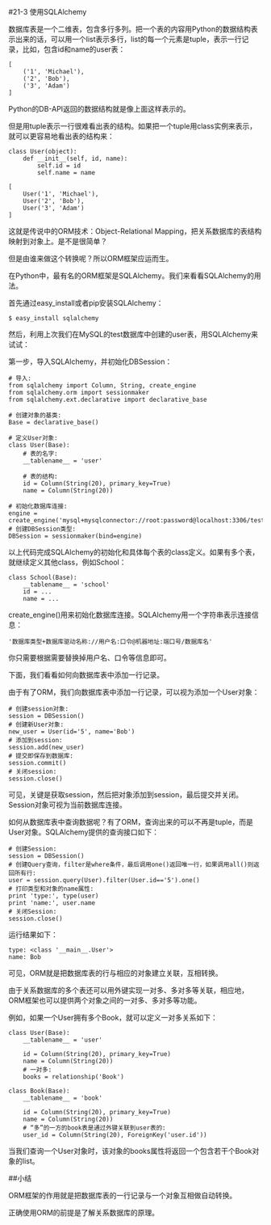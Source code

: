 #21-3 使用SQLAlchemy

数据库表是一个二维表，包含多行多列。把一个表的内容用Python的数据结构表示出来的话，可以用一个list表示多行，list的每一个元素是tuple，表示一行记录，比如，包含id和name的user表：

	[
	    ('1', 'Michael'),
	    ('2', 'Bob'),
	    ('3', 'Adam')
	]
Python的DB-API返回的数据结构就是像上面这样表示的。

但是用tuple表示一行很难看出表的结构。如果把一个tuple用class实例来表示，就可以更容易地看出表的结构来：

	class User(object):
	    def __init__(self, id, name):
	        self.id = id
	        self.name = name
	
	[
	    User('1', 'Michael'),
	    User('2', 'Bob'),
	    User('3', 'Adam')
	]
这就是传说中的ORM技术：Object-Relational Mapping，把关系数据库的表结构映射到对象上。是不是很简单？

但是由谁来做这个转换呢？所以ORM框架应运而生。

在Python中，最有名的ORM框架是SQLAlchemy。我们来看看SQLAlchemy的用法。

首先通过easy_install或者pip安装SQLAlchemy：

	$ easy_install sqlalchemy
然后，利用上次我们在MySQL的test数据库中创建的user表，用SQLAlchemy来试试：

第一步，导入SQLAlchemy，并初始化DBSession：

	# 导入:
	from sqlalchemy import Column, String, create_engine
	from sqlalchemy.orm import sessionmaker
	from sqlalchemy.ext.declarative import declarative_base
	
	# 创建对象的基类:
	Base = declarative_base()
	
	# 定义User对象:
	class User(Base):
	    # 表的名字:
	    __tablename__ = 'user'
	
	    # 表的结构:
	    id = Column(String(20), primary_key=True)
	    name = Column(String(20))
	
	# 初始化数据库连接:
	engine = create_engine('mysql+mysqlconnector://root:password@localhost:3306/test')
	# 创建DBSession类型:
	DBSession = sessionmaker(bind=engine)
以上代码完成SQLAlchemy的初始化和具体每个表的class定义。如果有多个表，就继续定义其他class，例如School：

	class School(Base):
	    __tablename__ = 'school'
	    id = ...
	    name = ...
create_engine()用来初始化数据库连接。SQLAlchemy用一个字符串表示连接信息：

	'数据库类型+数据库驱动名称://用户名:口令@机器地址:端口号/数据库名'
你只需要根据需要替换掉用户名、口令等信息即可。

下面，我们看看如何向数据库表中添加一行记录。

由于有了ORM，我们向数据库表中添加一行记录，可以视为添加一个User对象：

	# 创建session对象:
	session = DBSession()
	# 创建新User对象:
	new_user = User(id='5', name='Bob')
	# 添加到session:
	session.add(new_user)
	# 提交即保存到数据库:
	session.commit()
	# 关闭session:
	session.close()
可见，关键是获取session，然后把对象添加到session，最后提交并关闭。Session对象可视为当前数据库连接。

如何从数据库表中查询数据呢？有了ORM，查询出来的可以不再是tuple，而是User对象。SQLAlchemy提供的查询接口如下：
	
	# 创建Session:
	session = DBSession()
	# 创建Query查询，filter是where条件，最后调用one()返回唯一行，如果调用all()则返回所有行:
	user = session.query(User).filter(User.id=='5').one()
	# 打印类型和对象的name属性:
	print 'type:', type(user)
	print 'name:', user.name
	# 关闭Session:
	session.close()
运行结果如下：

	type: <class '__main__.User'>
	name: Bob
可见，ORM就是把数据库表的行与相应的对象建立关联，互相转换。

由于关系数据库的多个表还可以用外键实现一对多、多对多等关联，相应地，ORM框架也可以提供两个对象之间的一对多、多对多等功能。

例如，如果一个User拥有多个Book，就可以定义一对多关系如下：

	class User(Base):
	    __tablename__ = 'user'
	
	    id = Column(String(20), primary_key=True)
	    name = Column(String(20))
	    # 一对多:
	    books = relationship('Book')
	
	class Book(Base):
	    __tablename__ = 'book'
	
	    id = Column(String(20), primary_key=True)
	    name = Column(String(20))
	    # “多”的一方的book表是通过外键关联到user表的:
	    user_id = Column(String(20), ForeignKey('user.id'))
当我们查询一个User对象时，该对象的books属性将返回一个包含若干个Book对象的list。

##小结

ORM框架的作用就是把数据库表的一行记录与一个对象互相做自动转换。

正确使用ORM的前提是了解关系数据库的原理。